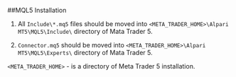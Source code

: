 ##MQL5 Installation

1. All `Include\*.mq5` files should be moved into `<META_TRADER_HOME>\Alpari MT5\MQL5\Include\` directory of Mata Trader 5. 

2. `Connector.mq5` should be moved into `<META_TRADER_HOME>\Alpari MT5\MQL5\Experts\` directory of Mata Trader 5. 

`<META_TRADER_HOME>` - is a directory of Meta Trader 5 installation.